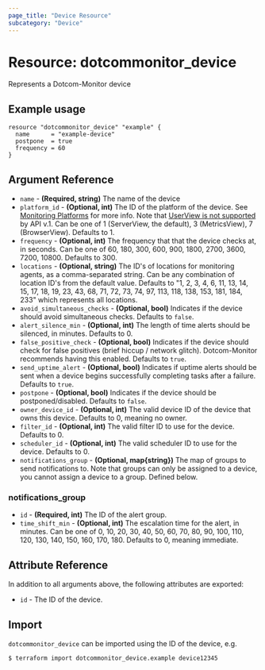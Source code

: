 ```yaml
---
page_title: "Device Resource"
subcategory: "Device"
---
```

# Resource: dotcommonitor_device
Represents a Dotcom-Monitor device

## Example usage
```hcl
resource "dotcommonitor_device" "example" {
  name      = "example-device"
  postpone  = true
  frequency = 60
}
```

## Argument Reference
* `name` - **(Required, string)** The name of the device
* `platform_id` - **(Optional, int)**  The ID of the platform of the device. See [Monitoring Platforms](https://wiki.dotcom-monitor.com/knowledge-base-category/monitoring-platforms/) for more info. Note that [UserView is not supported](https://wiki.dotcom-monitor.com/knowledge-base/get-device-list-by-platform/) by API v.1. Can be one of 1 (ServerView, the default), 3 (MetricsView), 7 (BrowserView). Defaults to 1.
* `frequency` - **(Optional, int)** The frequency that that the device checks at, in seconds. Can be one of 60, 180, 300, 600, 900, 1800, 2700, 3600, 7200, 10800. Defaults to 300.
* `locations` - **(Optional, string)** The ID's of locations for monitoring agents, as a comma-separated string. Can be any combination of location ID's from the default value. Defaults to "1, 2, 3, 4, 6, 11, 13, 14, 15, 17, 18, 19, 23, 43, 68, 71, 72, 73, 74, 97, 113, 118, 138, 153, 181, 184, 233" which represents all locations.
* `avoid_simultaneous_checks` - **(Optional, bool)** Indicates if the device should avoid simultaneous checks. Defaults to `false`.
* `alert_silence_min` - **(Optional, int)** The length of time alerts should be silenced, in minutes. Defaults to 0.
* `false_positive_check` - **(Optional, bool)** Indicates if the device should check for false positives (brief hiccup / network glitch). Dotcom-Monitor recommends having this enabled. Defaults to `true`.
* `send_uptime_alert` - **(Optional, bool)** Indicates if uptime alerts should be sent when a device begins successfully completing tasks after a failure. Defaults to `true`.
* `postpone` - **(Optional, bool)** Indicates if the device should be postponed/disabled. Defaults to `false`.
* `owner_device_id` - **(Optional, int)** The valid device ID of the device that owns this device. Defaults to 0, meaning no owner.
* `filter_id` - **(Optional, int)** The valid filter ID to use for the device. Defaults to 0.
* `scheduler_id` - **(Optional, int)** The valid scheduler ID to use for the device. Defaults to 0.
* `notifications_group` - **(Optional, map{string})** The map of groups to send notifications to. Note that groups can only be assigned to a device, you cannot assign a device to a group. Defined below.

### notifications_group
* `id` - **(Required, int)** The ID of the alert group.
* `time_shift_min` - **(Optional, int)** The escalation time for the alert, in minutes. Can be one of 0, 10, 20, 30, 40, 50, 60, 70, 80, 90, 100, 110, 120, 130, 140, 150, 160, 170, 180. Defaults to 0, meaning immediate.

## Attribute Reference
In addition to all arguments above, the following attributes are exported:

* `id` - The ID of the device.

## Import
`dotcommonitor_device` can be imported using the ID of the device, e.g.

```
$ terraform import dotcommonitor_device.example device12345
```
